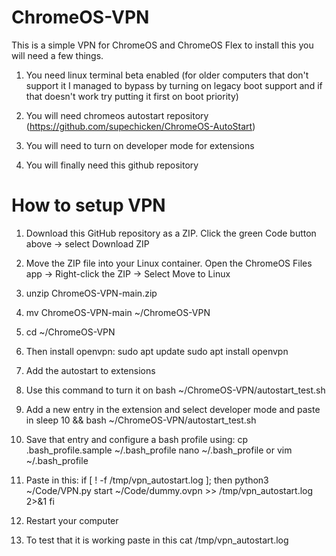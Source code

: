 # ChromeOS-VPN
This is a simple VPN for ChromeOS and ChromeOS Flex to install this you will need a few things.

1. You need linux terminal beta enabled (for older computers that don't support it I managed to bypass by turning on legacy boot support and if that doesn't work try putting it first on boot priority)

2. You will need chromeos autostart repository (https://github.com/supechicken/ChromeOS-AutoStart)

3. You will need to turn on developer mode for extensions

4. You will finally need this github repository

# How to setup VPN
1. Download this GitHub repository as a ZIP. Click the green Code button above → select Download ZIP

2. Move the ZIP file into your Linux container. Open the ChromeOS Files app → Right-click the ZIP → Select Move to Linux

3. unzip ChromeOS-VPN-main.zip

4. mv ChromeOS-VPN-main ~/ChromeOS-VPN

5. cd ~/ChromeOS-VPN

6. Then install openvpn:
sudo apt update
sudo apt install openvpn

7. Add the autostart to extensions

8. Use this command to turn it on bash ~/ChromeOS-VPN/autostart_test.sh

9. Add a new entry in the extension and select developer mode and paste in sleep 10 && bash ~/ChromeOS-VPN/autostart_test.sh

10. Save that entry and configure a bash profile using:
cp .bash_profile.sample ~/.bash_profile
nano ~/.bash_profile
or
vim ~/.bash_profile

12. Paste in this:
if [ ! -f /tmp/vpn_autostart.log ]; then
    python3 ~/Code/VPN.py start ~/Code/dummy.ovpn >> /tmp/vpn_autostart.log 2>&1
fi

13. Restart your computer

14. To test that it is working paste in this
cat /tmp/vpn_autostart.log
